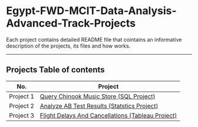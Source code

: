 # Egypt-FWD-MCIT-Data-Analysis-Advanced-Track-Projects

Each project contains detailed README file that cointains an informative description of the projects, its files and how works.

___
## Projects Table of contents

| No.       | Project                                                          | 
| ---       | -------                                                          |
| Project 1 | [Query Chinook Music Store (SQL Project)](https://github.com/Mennatullah-Elsahy/Egypt-FWD-MCIT-Data-Analysis-Advanced-Track-Projects/tree/master/Query-Chinook-Music-Store)  | 
| Project 2 | [Analyze AB Test Results (Statstics Project)](https://github.com/Mennatullah-Elsahy/Egypt-FWD-MCIT-Data-Analysis-Advanced-Track-Projects/tree/master/Analyze-AB-Test-Results)    |
| Project 3 |  [Flight Delays And Cancellations (Tableau Project)](https://github.com/Mennatullah-Elsahy/Flight-Delays-And-Cancellations/tree/master)        |

